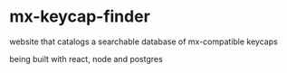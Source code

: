 # mx-keycap-finder
website that catalogs a searchable database of mx-compatible keycaps

being built with react, node and postgres
